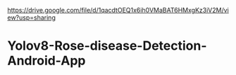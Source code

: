 https://drive.google.com/file/d/1qacdtOEQ1x6ih0VMaBAT6HMxgKz3iV2M/view?usp=sharing
# Yolov8-Rose-disease-Detection-Android-App